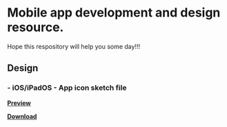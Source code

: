 # Mobile app development and design resource. 

Hope this respository will help you some day!!!

## Design

###  - iOS/iPadOS - App icon sketch file 

[**Preview** ](https://raw.githubusercontent.com/sminrana/sminrana/main/design/iOS-iPad%20App%20Icon/iOS-iPadOS_app_icon_skelecton.png "**Preview** ")

[**Download**](https://raw.githubusercontent.com/sminrana/sminrana/main/design/iOS-iPad%20App%20Icon/iOS-iPadOS_app_icon_skelecton.sketch "**Download**")